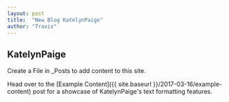 ```yaml
---
layout: post
title:  "New Blog KatelynPaige"
author: "Travis"
---
```


## KatelynPaige

Create a File in _Posts to add content to this site.

Head over to the [Example Content]({{ site.baseurl }}/2017-03-16/example-content) post for a showcase of KatelynPaige's text formatting features.
